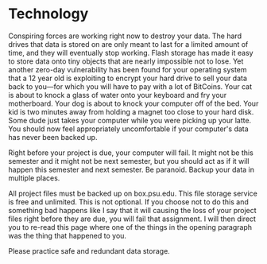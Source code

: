 # Technology

Conspiring forces are working right now to destroy your data. The hard drives that data is stored on are only meant to last for a limited amount of time, and they will eventually stop working. Flash storage has made it easy to store data onto tiny objects that are nearly impossible not to lose. Yet another zero-day vulnerability has been found for your operating system that a 12 year old is exploiting to encrypt your hard drive to sell your data back to you—for which you will have to pay with a lot of BitCoins. Your cat is about to knock a glass of water onto your keyboard and fry your motherboard. Your dog is about to knock your computer off of the bed. Your kid is two minutes away from holding a magnet too close to your hard disk. Some dude just takes your computer while you were picking up your latte. You should now feel appropriately uncomfortable if your computer's data has never been backed up.

Right before your project is due, your computer will fail. It might not be this semester and it might not be next semester, but you should act as if it will happen this semester and next semester. Be paranoid. Backup your data in multiple places.

All project files must be backed up on box.psu.edu. This file storage service is free and unlimited. This is not optional. If you choose not to do this and something bad happens like I say that it will causing the loss of your project files right before they are due, you will fail that assignment. I will then direct you to re-read this page where one of the things in the opening paragraph was the thing that happened to you.

Please practice safe and redundant data storage.

